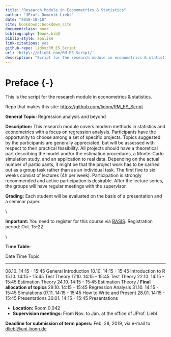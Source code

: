 ```yaml
--- 
title: "Research Module in Econometrics & Statistics"
author: "JProf. Dominik Liebl"
date: "2018-10-18"
site: bookdown::bookdown_site
documentclass: book
bibliography: [book.bib]
biblio-style: apalike
link-citations: yes
github-repo: lidom/RM_ES_Script
url: 'http\://dliebl.com/RM_ES_Script/'
description: "Script for the research module in econometrics & statistics (University Bonn)."
---
```


# Preface {-}


This is the script for the research module in econometrics & statistics. 


Repo that makes this site: https://github.com/lidom/RM_ES_Script


**General Topic:**
Regression analysis and beyond 
  
**Description:** 
This research module covers modern methods in statistics and econometrics with a focus on regression analysis. Participants have the opportunity to choose among a set of specific projects. Topics suggested by the participants are generally appreciated, but will be assessed with respect to their practical feasibility. All projects should have a theoretical part describing the model and/or the estimation procedures, a Monte-Carlo simulation study, and an application to real data. Depending on the actual number of participants, it might be that the project work has to be carried out as a group task rather than as an individual task. The first five to six weeks consist of lectures (4h per week). Participation is strongly recommended and active participation is desirable. After the lecture series, the groups will have regular meetings with the supervisor. 

**Grading:**
Each student will be evaluated on the basis of a presentation and a seminar paper. 


\

**Important:** You need to register for this course via [BASIS](https://basis.uni-bonn.de/). Registration period: Oct. 15-22.  


\


**Time Table:**

Date        Time               Topic
----------  -----------------  ---------------------------------
08.10.      14:15 - 15:45      General Introduction 
10.10.      14:15 - 15:45      Introduction to R
15.10.      14:15 - 15:45      Test Theory
17.10.      14:15 - 15:45      Test Theory
22.10.      14:15 - 15:45      Estimation Theory
24.10.      14:15 - 15:45      Estimation Theory / **Final allocation of topics**
29.10.      14:15 - 15:45      Regression Analysis
31.10.      14:15 - 15:45      Simulations
07.11.      14:15 - 15:45      How to Write and Present
28.01.      14:15 - 15:45      Presentations
30.01.      14:15 - 15:45      Presentations


- **Location:** Room 0.042
- **Supervision meetings:** From Nov. to Jan. at the office of JProf. Liebl


**Deadline for submission of term papers:** Feb. 28, 2019, via e-mail to [dliebl@uni-bonn.de](mailto:dliebl@uni-bonn.de)



<!-- 05.11.      14:15 - 15:45      Bootstrap -->
<!-- 21.01.      14:15 - 15:45      Presentations -->
<!-- 23.01.      14:15 - 15:45      Presentations -->

